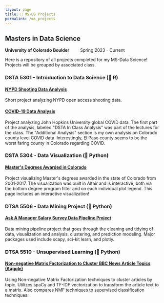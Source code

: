 ```yaml
---
layout: page
title: 📜 MS-DS Projects
permalink: /ms_projects
---
```


## Masters in Data Science 
**University of Colorado Boulder** &emsp;&emsp; Spring 2023 - Current

Here is a repository of all projects completed for my MS-Data Science! Projects will be grouped by associated class.

### DSTA 5301 - Introduction to Data Science (🦏 R)

#### [NYPD Shooting Data Analysis]({{site.url}}/ms_projects/dsta5301_shooting_analysis)
Short project analyzing NYPD open access shooting data.

#### [COVID-19 Data Analysis]({{site.url}}/ms_projects/dsta5301_covid_analysis)
Project analyzing John Hopkins University global COVID data. The first part of the analysis, labeled "DSTA In Class Analysis" was part of the lectures for the class. The "Additional Analysis" section is my own analysis on Colorado county level COVID data. Interestingly, El Paso county seems to be the worst faring county in Colorado regarding COVID.

### DSTA 5304 - Data Visualization (🐍 Python)

#### [Master's Degrees Awarded in Colorado]({{site.url}}/ms_projects/dsta5304_mastersdeg)
Project visualizing Master's degrees awarded in the state of Colorado from 2001-2017. The visualization was built in Altair and is interactive, both via the bottom degree program filter and on each individual plot legend. This page includes an interactive visualization!

### DTSA 5506 - Data Mining Project (🐍 Python)

#### [Ask A Manager Salary Survey Data Pipeline Project]({{site.url}}/ms_projects/dsta5506_aamsurvey)
Data mining pipeline project that goes through the cleaning and tidying of data, visualization and analysis, clustering, and prediction modeling. Major packages used include scapy, sci-kit learn, and plotly.

### DTSA 5510 - Unsupervised Learning (🐍 Python)

#### [Non-negative Matrix Factorization to Cluster BBC News Article Topics (Kaggle)]({{site.url}}/ms_projects/dtsa5510_bbcnews)
Using Non-negative Matrix Factorization techniques to cluster articles by topic. Utilizes spaCy and TF-IDF vectorization to transform the article text to a matrix. Also compares NMF techniques to supervised classification techniques.